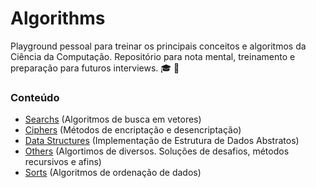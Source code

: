 Algorithms
======
Playground pessoal para treinar os principais conceitos e algoritmos da Ciência da Computação. Repositório para nota mental, treinamento e preparação para futuros interviews. :mortar_board: :microscope:

### Conteúdo
- [Searchs](https://github.com/jsiilva1/algorithms/tree/master/src/searchs) (Algoritmos de busca em vetores)
- [Ciphers](https://github.com/jsiilva1/algorithms/tree/master/src/ciphers) (Métodos de encriptação e desencriptação)
- [Data Structures](https://github.com/jsiilva1/algorithms/tree/master/src/sorts) (Implementação de Estrutura de Dados Abstratos)
- [Others](https://github.com/jsiilva1/algorithms/tree/master/src/others) (Algortimos de diversos. Soluções de desafios, métodos recursivos e afins)
- [Sorts](https://github.com/jsiilva1/algorithms/tree/master/src/sorts) (Algoritmos de ordenação de dados)
